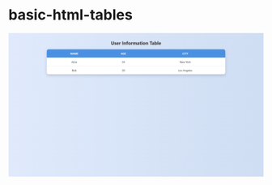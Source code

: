 # basic-html-tables


![image alt](https://github.com/CHAKSHUJAIN5/basic-html-tables/blob/116d9905b9191e965a934500abaaab7b5fe271ec/Screenshot%20(42).png)
